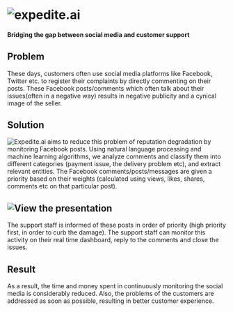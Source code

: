 # ![expedite.ai](https://raw.githubusercontent.com/himanshub16/expedite.ai/master/static/logo.png?token=ASVjelIHi8KEaa74gruLuD7jUTcBaDMNks5Z_rvxwA%3D%3D)
#### Bridging the gap between social media and customer support

## Problem
These days, customers often use social media platforms like Facebook, Twitter etc. to register their complaints by directly commenting on their posts. These Facebook posts/comments which often talk about their issues(often in a negative way) results in negative publicity and a cynical image of the seller.

## Solution

![Expedite.ai aims to reduce this problem of reputation degradation by monitoring Facebook posts. Using natural language processing and machine learning algorithms, we analyze comments and classify them into different categories (payment issue, the delivery problem etc), and extract relevant entities. The Facebook comments/posts/messages are given a priority based on their weights (calculated using views, likes, shares, comments etc on that particular post).](https://raw.githubusercontent.com/himanshub16/expedite.ai/b8025fdccbabe06ae40bbd906e691b95db54d7eb/static/homepage.png?token=ASVjehujVZzTbD5gIotF3jzoHkcnb4VFks5Z_ryywA%3D%3D)


## ![View the presentation](https://drive.google.com/file/d/0B0Q8qfGisPMeRi14d0ZTZWRzTXc/view?usp=sharing)

The support staff is informed of these posts in order of priority (high priority first, in order to curb the damage). The support staff can monitor this activity on their real time dashboard, reply to the comments and close the issues.

## Result

As a result, the time and money spent in continuously monitoring the social media is considerably reduced. Also, the problems of the customers are addressed as soon as possible, resulting in better customer experience.
